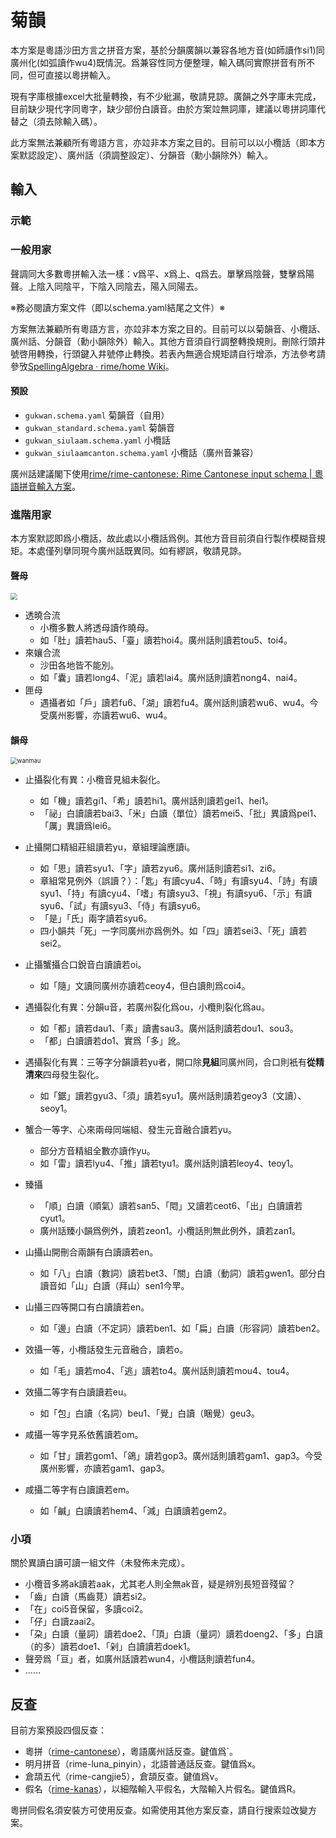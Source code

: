 # 菊韻

本方案是粵語沙田方言之拼音方案，基於分韻廣韻以兼容各地方音(如師讀作si1)同廣州化(如弧讀作wu4)既情況。爲兼容性同方便整理，輸入碼同實際拼音有所不同，但可直接以粵拼輸入。

現有字庫根據excel大批量轉換，有不少紕漏，敬請見諒。廣韻之外字庫未完成，目前缺少現代字同粵字，缺少部份白讀音。由於方案竝無詞庫，建議以粵拼詞庫代替之（須去除輸入碼）。

此方案無法兼顧所有粵語方言，亦竝非本方案之目的。目前可以以小欖話（即本方案默認設定）、廣州話（須調整設定）、分韻音（勳小韻除外）輸入。

## 輸入

### 示範



### 一般用家

聲調同大多數粵拼輸入法一樣：v爲平、x爲上、q爲去。單擊爲陰聲，雙擊爲陽聲。上陰入同陰平，下陰入同陰去，陽入同陽去。

※務必閱讀方案文件（即以schema.yaml結尾之文件）※

方案無法兼顧所有粵語方言，亦竝非本方案之目的。目前可以以菊韻音、小欖話、廣州話、分韻音（勳小韻除外）輸入。其他方音須自行調整轉換規則。刪除行頭井號啓用轉換，行頭鍵入井號停止轉換。若表內無適合規矩請自行增添，方法參考請參攷[SpellingAlgebra · rime/home Wiki](https://github.com/rime/home/wiki/SpellingAlgebra)。

#### 預設

- `gukwan.schema.yaml` 菊韻音（自用）
- `gukwan_standard.schema.yaml` 菊韻音
- `gukwan_siulaam.schema.yaml` 小欖話
- `gukwan_siulaamcanton.schema.yaml` 小欖話（廣州音兼容）

廣州話建議閣下使用[rime/rime-cantonese: Rime Cantonese input schema | 粵語拼音輸入方案](https://github.com/rime/rime-cantonese)。

### 進階用家

本方案默認即爲小欖話，故此處以小欖話爲例。其他方音目前須自行製作模糊音規矩。本處僅列擧同現今廣州話既異同。如有繆誤，敬請見諒。

#### 聲母

<img src="pic\shingmau.png" style="zoom: 67%;" />

- 透曉合流
  - 小欖多數人將透母讀作曉母。
  - 如「肚」讀若hau5、「臺」讀若hoi4。廣州話則讀若tou5、toi4。
- 來孃合流
  - 沙田各地皆不能別。
  - 如「囊」讀若long4、「泥」讀若lai4。廣州話則讀若nong4、nai4。
- 匣母
  - 遇攝者如「戶」讀若fu6、「湖」讀若fu4。廣州話則讀若wu6、wu4。今受廣州影響，亦讀若wu6、wu4。

#### 韻母

<img src="pic\wanmau.png" alt="wanmau" style="zoom: 67%;" />

- 止攝裂化有異：小欖音見組未裂化。
  - 如「機」讀若gi1、「希」讀若hi1。廣州話則讀若gei1、hei1。
  - 「祕」白讀讀若bai3、「米」白讀（單位）讀若mei5、「批」異讀爲pei1、「厲」異讀爲lei6。
- 止攝開口精組莊組讀若yu，章組理論應讀i。
  - 如「思」讀若syu1、「字」讀若zyu6。廣州話則讀若si1、zi6。
  - 章組常見例外（誤讀？）：「匙」有讀cyu4、「時」有讀syu4、「詩」有讀syu1、「持」有讀cyu4、「嗜」有讀syu3、「視」有讀syu6、「示」有讀syu6、「試」有讀syu3、「侍」有讀syu6。
  - 「是」「氏」兩字讀若syu6。
  - 四小韻共「死」一字同廣州亦爲例外。如「四」讀若sei3、「死」讀若sei2。
- 止攝蟹攝合口銳音白讀讀若oi。
  - 如「隨」文讀同廣州亦讀若ceoy4，但白讀則爲coi4。
- 遇攝裂化有異：分韻u音，若廣州裂化爲ou，小欖則裂化爲au。
  - 如「都」讀若dau1、「素」讀書sau3。廣州話則讀若dou1、sou3。
  - 「都」白讀讀若do1、實爲「多」訛。
- 遇攝裂化有異：三等字分韻讀若yu者，開口除**見組**同廣州同，合口則衹有**從精清來**四母發生裂化。
  - 如「鋸」讀若gyu3、「須」讀若syu1。廣州話則讀若geoy3（文讀）、seoy1。
- 蟹合一等字、心來兩母同端組、發生元音融合讀若yu。
  - 部分方音精組全數亦讀作yu。
  - 如「雷」讀若lyu4、「推」讀若tyu1。廣州話則讀若leoy4、teoy1。
- 臻攝
  - 「順」白讀（順氣）讀若san5、「𨳍」又讀若ceot6、「出」白讀讀若cyut1。
  - 廣州話臻小韻爲例外，讀若zeon1。小欖話則無此例外，讀若zan1。
- 山攝山開刪合兩韻有白讀讀若en。
  - 如「八」白讀（數詞）讀若bet3、「關」白讀（動詞）讀若gwen1。部分白讀音如「山」白讀（拜山）sen1今䍐。
- 山攝三四等開口有白讀讀若en。
  - 如「邊」白讀（不定詞）讀若ben1、如「扁」白讀（形容詞）讀若ben2。

- 效攝一等，小欖話發生元音融合，讀若o。
  - 如「毛」讀若mo4、「逃」讀若to4。廣州話則讀若mou4、tou4。
- 效攝二等字有白讀讀若eu。
  - 如「包」白讀（名詞）beu1、「覺」白讀（睏覺）geu3。
- 咸攝一等字見系依舊讀若om。
  - 如「甘」讀若gom1、「鴿」讀若gop3。廣州話則讀若gam1、gap3。今受廣州影響，亦讀若gam1、gap3。
- 咸攝二等字有白讀讀若em。
  - 如「鹹」白讀讀若hem4、「減」白讀讀若gem2。

### 小項

關於異讀白讀可讀一組文件（未發佈未完成）。

- 小欖音多將ak讀若aak，尤其老人則全無ak音，疑是辨別長短音殘留？
- 「齒」白讀（馬齒莧）讀若si2。
- 「在」coi5音保留，多讀coi2。
- 「仔」白讀zaai2。
- 「朶」白讀（量詞）讀若doe2、「頂」白讀（量詞）讀若doeng2、「多」白讀（的多）讀若doe1、「剁」白讀讀若doek1。
- 聲旁爲「亘」者，如廣州話讀若wun4，小欖話則讀若fun4。
- ……

## 反查

目前方案預設四個反查：

- 粵拼（[rime-cantonese](https://github.com/rime/rime-cantonese)），粵語廣州話反查。鍵值爲`。
- 明月拼音（rime-luna_pinyin），北語普通話反查。鍵值爲x。
- 倉頡五代（rime-cangjie5），倉頡反查。鍵值爲v。
- 假名（[rime-kanas](https://github.com/HoengSaan/rime-kanas)），以細階輸入平假名，大階輸入片假名。鍵值爲R。

粵拼同假名須安裝方可使用反查。如需使用其他方案反查，請自行搜索竝改變方案。